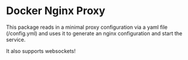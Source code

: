 # Docker Nginx Proxy

This package reads in a minimal proxy configuration via a yaml file (/config.yml) and uses it to generate an nginx configuration and start the service.

It also supports websockets!

